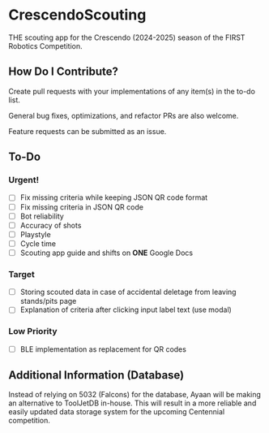 # CrescendoScouting
THE scouting app for the Crescendo (2024-2025) season of the FIRST Robotics Competition.

## How Do I Contribute?
Create pull requests with your implementations of any item(s) in the to-do list.

General bug fixes, optimizations, and refactor PRs are also welcome.

Feature requests can be submitted as an issue.

## To-Do

### Urgent!
- [ ] Fix missing criteria while keeping JSON QR code format
- [ ] Fix missing criteria in JSON QR code
- [ ] Bot reliability
- [ ] Accuracy of shots
- [ ] Playstyle
- [ ] Cycle time
- [ ] Scouting app guide and shifts on **ONE** Google Docs

### Target
- [ ] Storing scouted data in case of accidental deletage from leaving stands/pits page
- [ ] Explanation of criteria after clicking input label text (use modal)

### Low Priority
- [ ] BLE implementation as replacement for QR codes

## Additional Information (Database)

Instead of relying on 5032 (Falcons) for the database, Ayaan will be making an alternative to ToolJetDB in-house.
This will result in a more reliable and easily updated data storage system for the upcoming Centennial competition.